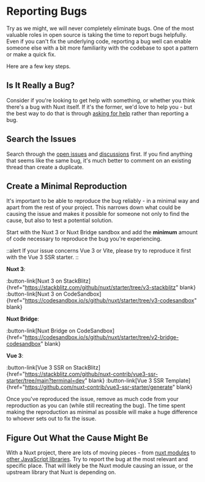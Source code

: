 # Reporting Bugs

Try as we might, we will never completely eliminate bugs. One of the most valuable roles in open source is taking the time to report bugs helpfully. Even if you can't fix the underlying code, reporting a bug well can enable someone else with a bit more familiarity with the codebase to spot a pattern or make a quick fix.

Here are a few key steps.

## Is It Really a Bug?

Consider if you're looking to get help with something, or whether you think there's a bug with Nuxt itself. If it's the former, we'd love to help you - but the best way to do that is through [asking for help](/community/getting-help) rather than reporting a bug.

## Search the Issues

Search through the [open issues](https://github.com/nuxt/framework/issues) and [discussions](https://github.com/nuxt/framework/discussions) first. If you find anything that seems like the same bug, it's much better to comment on an existing thread than create a duplicate.

## Create a Minimal Reproduction

It's important to be able to reproduce the bug reliably - in a minimal way and apart from the rest of your project. This narrows down what could be causing the issue and makes it possible for someone not only to find the cause, but also to test a potential solution.

Start with the Nuxt 3 or Nuxt Bridge sandbox and add the **minimum** amount of code necessary to reproduce the bug you're experiencing.

::alert
If your issue concerns Vue 3 or Vite, please try to reproduce it first with the Vue 3 SSR starter.
::

**Nuxt 3**:

:button-link[Nuxt 3 on StackBlitz]{href="https://stackblitz.com/github/nuxt/starter/tree/v3-stackblitz" blank}
:button-link[Nuxt 3 on CodeSandbox]{href="https://codesandbox.io/s/github/nuxt/starter/tree/v3-codesandbox" blank}

**Nuxt Bridge**:

:button-link[Nuxt Bridge on CodeSandbox]{href="https://codesandbox.io/s/github/nuxt/starter/tree/v2-bridge-codesandbox" blank}

**Vue 3**:

:button-link[Vue 3 SSR on StackBlitz]{href="https://stackblitz.com/github/nuxt-contrib/vue3-ssr-starter/tree/main?terminal=dev" blank}
:button-link[Vue 3 SSR Template]{href="https://github.com/nuxt-contrib/vue3-ssr-starter/generate" blank}

Once you've reproduced the issue, remove as much code from your reproduction as you can (while still recreating the bug). The time spent making the reproduction as minimal as possible will make a huge difference to whoever sets out to fix the issue.

## Figure Out What the Cause Might Be

With a Nuxt project, there are lots of moving pieces - from [nuxt modules](https://nuxtjs.org/modules) to [other JavaScript libraries](https://www.npmjs.com/). Try to report the bug at the most relevant and specific place. That will likely be the Nuxt module causing an issue, or the upstream library that Nuxt is depending on.
